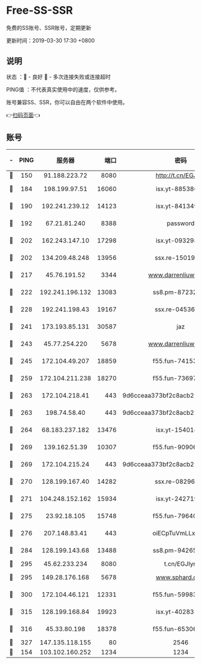 # Free-SS-SSR

免费的SS账号、SSR账号，定期更新

更新时间：2019-03-30 17:30 +0800

## 说明

状态     ：🙂 - 良好 🙁 - 多次连接失败或连接超时

PING值   ：不代表真实使用中的速度，仅供参考。

账号兼容SS、SSR，你可以自由在两个软件中使用。

👉[扫码页面](https://liesauer.github.io/Free-SS-SSR/)👈

## 账号

|-|PING|服务器|端口|密码|加密方式|区域|
|:----:|:----:|:-----:|-----:|:----:|:----:|:----:|
|🙂|150|91.188.223.72|8080|http://t.cn/EGJIyrl|rc4-md5|RU|
|🙂|184|198.199.97.51|16060|isx.yt-88538698|aes-256-cfb|US|
|🙂|190|192.241.239.12|14123|isx.yt-84134989|aes-256-cfb|US|
|🙂|192|67.21.81.240|8388|password|aes-256-cfb|US|
|🙂|202|162.243.147.10|17298|isx.yt-09329886|aes-256-cfb|US|
|🙂|202|134.209.48.248|13956|ssx.re-15019665|aes-256-cfb|US|
|🙂|217|45.76.191.52|3344|www.darrenliuwei.com|aes-256-cfb|JP|
|🙂|222|192.241.196.132|13083|ss8.pm-87232244|aes-256-cfb|US|
|🙂|228|192.241.198.43|19167|ssx.re-04536960|aes-256-cfb|US|
|🙂|241|173.193.85.131|30587|jaz|aes-256-cfb|US|
|🙂|243|45.77.254.220|5678|www.darrenliuwei.com|aes-256-cfb|SG|
|🙂|245|172.104.49.207|18859|f55.fun-74153575|aes-256-cfb|SG|
|🙂|259|172.104.211.238|18270|f55.fun-73697687|aes-256-cfb|US|
|🙂|263|172.104.218.41|443|9d6cceaa373bf2c8acb22e60b6a58be6|aes-256-cfb|US|
|🙂|263|198.74.58.40|443|9d6cceaa373bf2c8acb22e60b6a58be6|aes-256-cfb|US|
|🙂|264|68.183.237.182|13476|isx.yt-15401428|aes-256-cfb|SG|
|🙂|269|139.162.51.39|10307|f55.fun-90906199|aes-256-cfb|SG|
|🙂|269|172.104.215.24|443|9d6cceaa373bf2c8acb22e60b6a58be6|aes-256-cfb|US|
|🙂|270|128.199.167.40|14282|ssx.re-08296146|aes-256-cfb|SG|
|🙂|271|104.248.152.162|15934|isx.yt-24271978|aes-256-cfb|SG|
|🙂|275|23.92.18.105|15748|f55.fun-79640206|aes-256-cfb|US|
|🙂|276|207.148.83.41|443|oiECpTuVmLLxk4Ts|aes-256-cfb|AU|
|🙂|284|128.199.143.68|13488|ss8.pm-94265136|aes-256-cfb|SG|
|🙂|295|45.62.233.234|8080|t.cn/EGJIyrl|rc4-md5|CA|
|🙂|295|149.28.176.168|5678|www.sphard.com|aes-256-cfb|AU|
|🙂|300|172.104.46.121|12331|f55.fun-59983873|aes-256-cfb|SG|
|🙂|315|128.199.168.84|19923|isx.yt-40283150|aes-256-cfb|SG|
|🙂|316|45.33.80.198|18378|f55.fun-65306574|aes-256-cfb|US|
|🙂|327|147.135.118.155|80|2546|chacha20|US|
|🙁|154|103.102.160.252|1234|1234|rc4-md5|JP|
